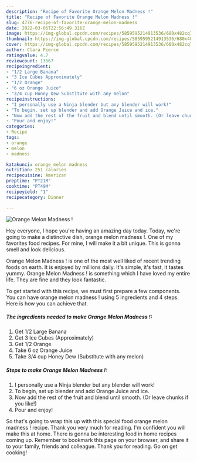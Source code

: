 ```yaml
---
description: "Recipe of Favorite Orange Melon Madness !"
title: "Recipe of Favorite Orange Melon Madness !"
slug: 4776-recipe-of-favorite-orange-melon-madness
date: 2022-03-06T22:56:49.316Z
image: https://img-global.cpcdn.com/recipes/5859595214913536/680x482cq70/orange-melon-madness-recipe-main-photo.jpg
thumbnail: https://img-global.cpcdn.com/recipes/5859595214913536/680x482cq70/orange-melon-madness-recipe-main-photo.jpg
cover: https://img-global.cpcdn.com/recipes/5859595214913536/680x482cq70/orange-melon-madness-recipe-main-photo.jpg
author: Clara Pierce
ratingvalue: 4.7
reviewcount: 13567
recipeingredient:
- "1/2 Large Banana"
- "3 Ice Cubes Approximately"
- "1/2 Orange"
- "6 oz Orange Juice"
- "3/4 cup Honey Dew Substitute with any melon"
recipeinstructions:
- "I personally use a Ninja blender but any blender will work!"
- "To begin, set up blender and add Orange Juice and ice."
- "Now add the rest of the fruit and blend until smooth. (Or leave chunks if you like!)"
- "Pour and enjoy!"
categories:
- Recipe
tags:
- orange
- melon
- madness

katakunci: orange melon madness 
nutrition: 251 calories
recipecuisine: American
preptime: "PT21M"
cooktime: "PT49M"
recipeyield: "1"
recipecategory: Dinner

---
```



![Orange Melon Madness !](https://img-global.cpcdn.com/recipes/5859595214913536/680x482cq70/orange-melon-madness-recipe-main-photo.jpg)

Hey everyone, I hope you're having an amazing day today. Today, we're going to make a distinctive dish, orange melon madness !. One of my favorites food recipes. For mine, I will make it a bit unique. This is gonna smell and look delicious.

Orange Melon Madness ! is one of the most well liked of recent trending foods on earth. It is enjoyed by millions daily. It's simple, it's fast, it tastes yummy. Orange Melon Madness ! is something which I have loved my entire life. They are fine and they look fantastic.




To get started with this recipe, we must first prepare a few components. You can have orange melon madness ! using 5 ingredients and 4 steps. Here is how you can achieve that.

<!--inarticleads1-->

##### The ingredients needed to make Orange Melon Madness !:

1. Get 1/2 Large Banana
1. Get 3 Ice Cubes (Approximately)
1. Get 1/2 Orange
1. Take 6 oz Orange Juice
1. Take 3/4 cup Honey Dew (Substitute with any melon)




<!--inarticleads2-->

##### Steps to make Orange Melon Madness !:

1. I personally use a Ninja blender but any blender will work!
1. To begin, set up blender and add Orange Juice and ice.
1. Now add the rest of the fruit and blend until smooth. (Or leave chunks if you like!)
1. Pour and enjoy!




So that's going to wrap this up with this special food orange melon madness ! recipe. Thank you very much for reading. I'm confident you will make this at home. There is gonna be interesting food in home recipes coming up. Remember to bookmark this page on your browser, and share it to your family, friends and colleague. Thank you for reading. Go on get cooking!
